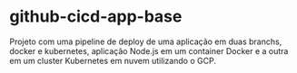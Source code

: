 # github-cicd-app-base
Projeto com uma pipeline de deploy de uma aplicação em duas branchs, docker e kubernetes, aplicação Node.js em um container Docker e a outra em um cluster Kubernetes em nuvem utilizando o GCP.
